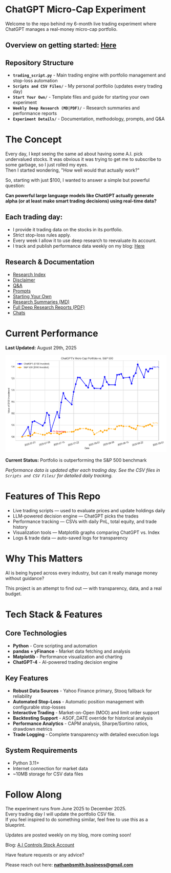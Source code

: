 # ChatGPT Micro-Cap Experiment
Welcome to the repo behind my 6-month live trading experiment where ChatGPT manages a real-money micro-cap portfolio.

## Overview on getting started: [Here](https://github.com/LuckyOne7777/ChatGPT-Micro-Cap-Experiment/blob/main/Start%20Your%20Own/README.md)
   
## Repository Structure

- **`trading_script.py`** - Main trading engine with portfolio management and stop-loss automation
- **`Scripts and CSV Files/`** - My personal portfolio (updates every trading day)
- **`Start Your Own/`** - Template files and guide for starting your own experiment  
- **`Weekly Deep Research (MD|PDF)/`** - Research summaries and performance reports
- **`Experiment Details/`** - Documentation, methodology, prompts, and Q&A

# The Concept
Every day, I kept seeing the same ad about having some A.I. pick undervalued stocks. It was obvious it was trying to get me to subscribe to some garbage, so I just rolled my eyes.  
Then I started wondering, "How well would that actually work?"

So, starting with just $100, I wanted to answer a simple but powerful question:

**Can powerful large language models like ChatGPT actually generate alpha (or at least make smart trading decisions) using real-time data?**

## Each trading day:

- I provide it trading data on the stocks in its portfolio.  
- Strict stop-loss rules apply.  
- Every week I allow it to use deep research to reevaluate its account.  
- I track and publish performance data weekly on my blog: [Here](https://nathanbsmith729.substack.com)

## Research & Documentation

- [Research Index](https://github.com/LuckyOne7777/ChatGPT-Micro-Cap-Experiment/blob/main/Experiment%20Details/Deep%20Research%20Index.md)  
- [Disclaimer](https://github.com/LuckyOne7777/ChatGPT-Micro-Cap-Experiment/blob/main/Experiment%20Details/Disclaimer.md)  
- [Q&A](https://github.com/LuckyOne7777/ChatGPT-Micro-Cap-Experiment/blob/main/Experiment%20Details/Q%26A.md)  
- [Prompts](https://github.com/LuckyOne7777/ChatGPT-Micro-Cap-Experiment/blob/main/Experiment%20Details/Prompts.md)  
- [Starting Your Own](https://github.com/LuckyOne7777/ChatGPT-Micro-Cap-Experiment/blob/main/Start%20Your%20Own/README.md)  
- [Research Summaries (MD)](https://github.com/LuckyOne7777/ChatGPT-Micro-Cap-Experiment/tree/main/Weekly%20Deep%20Research%20(MD))  
- [Full Deep Research Reports (PDF)](https://github.com/LuckyOne7777/ChatGPT-Micro-Cap-Experiment/tree/main/Weekly%20Deep%20Research%20(PDF))
- [Chats](https://github.com/LuckyOne7777/ChatGPT-Micro-Cap-Experiment/blob/main/Experiment%20Details/Chats.md)
# Current Performance

<!-- To update performance chart: 
     1. Replace the image file with updated results
     2. Update the dates and description below
     3. Update the "Last Updated" date -->

**Last Updated:** August 29th, 2025

![Latest Performance Results](Results.png)

**Current Status:** Portfolio is outperforming the S&P 500 benchmark

*Performance data is updated after each trading day. See the CSV files in `Scripts and CSV Files/` for detailed daily tracking.*

# Features of This Repo
- Live trading scripts — used to evaluate prices and update holdings daily  
- LLM-powered decision engine — ChatGPT picks the trades  
- Performance tracking — CSVs with daily PnL, total equity, and trade history  
- Visualization tools — Matplotlib graphs comparing ChatGPT vs. Index  
- Logs & trade data — auto-saved logs for transparency  

# Why This Matters
AI is being hyped across every industry, but can it really manage money without guidance?

This project is an attempt to find out — with transparency, data, and a real budget.

# Tech Stack & Features

## Core Technologies
- **Python** - Core scripting and automation
- **pandas + yFinance** - Market data fetching and analysis
- **Matplotlib** - Performance visualization and charting
- **ChatGPT-4** - AI-powered trading decision engine

## Key Features
- **Robust Data Sources** - Yahoo Finance primary, Stooq fallback for reliability
- **Automated Stop-Loss** - Automatic position management with configurable stop-losses
- **Interactive Trading** - Market-on-Open (MOO) and limit order support
- **Backtesting Support** - ASOF_DATE override for historical analysis
- **Performance Analytics** - CAPM analysis, Sharpe/Sortino ratios, drawdown metrics
- **Trade Logging** - Complete transparency with detailed execution logs

## System Requirements
- Python  3.11+
- Internet connection for market data
- ~10MB storage for CSV data files

# Follow Along
The experiment runs from June 2025 to December 2025.  
Every trading day I will update the portfolio CSV file.  
If you feel inspired to do something similar, feel free to use this as a blueprint.

Updates are posted weekly on my blog, more coming soon!

Blog: [A.I Controls Stock Account](https://nathanbsmith729.substack.com)

Have feature requests or any advice?  

Please reach out here: **nathanbsmith.business@gmail.com**
